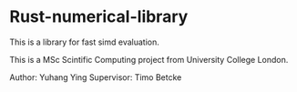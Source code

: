 # Rust-numerical-library

This is a library for fast simd evaluation.

This is a MSc Scintific Computing project from University College London.

Author: Yuhang Ying
Supervisor: Timo Betcke
